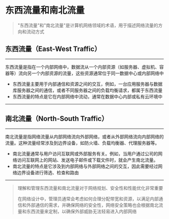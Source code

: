 # 东西流量和南北流量

> "东西流量"和"南北流量"是计算机网络领域的术语，用于描述网络流量的方向和流动方式

## 东西流量（East-West Traffic）

------

东西流量是指在一个内部网络中，数据流从一个内部资源（如服务器、虚拟机、容器等）流向另一个内部资源的流量，这些资源通常位于同一数据中心或内部网络中

- 东西流量主要用于内部通信和资源之间的交互，例如，一台应用服务器与数据库服务器之间的通信，或者不同服务器之间的负载均衡请求，都属于东西流量
- 东西流量的特点是它在内部网络中流动，通常在数据中心内部或私有云环境中

------

## 南北流量（North-South Traffic）

------

南北流量是指网络流量从内部网络流向外部网络，或者从外部网络流向内部网络的流量。这种流量经常涉及到边界设备，如防火墙、负载均衡器、代理服务器等。

- 南北流量通常与用户访问互联网或外部服务有关。例如，当用户通过公司的网络访问互联网上的网站、发送电子邮件或下载文件时，就会产生南北流量。
- 南北流量的特点是它涉及到内部网络与外部网络之间的交互，因此需要经过网络边界设备进行筛选、检查和路由

------

> 理解和管理东西流量和南北流量对于网络规划、安全性和性能优化非常重要
>
> 在网络设计中，管理员通常会考虑如何合理分配带宽和资源，以满足内部通信和外部通信的需求，并确保网络的安全性，网络安全策略也会根据南北流量和东西流量来定制，以确保外部威胁无法轻易进入内部网络